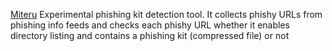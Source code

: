 
[Miteru](https://github.com/ninoseki/miteru)
Experimental phishing kit detection tool. It collects phishy URLs from phishing info feeds and checks each phishy URL whether it enables directory listing and contains a phishing kit (compressed file) or not

